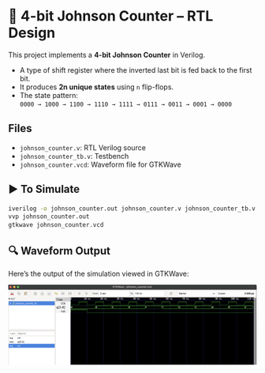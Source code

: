 # 🔄 4-bit Johnson Counter – RTL Design

This project implements a **4-bit Johnson Counter** in Verilog.

- A type of shift register where the inverted last bit is fed back to the first bit.
- It produces **2n unique states** using `n` flip-flops.
- The state pattern:  
  `0000 → 1000 → 1100 → 1110 → 1111 → 0111 → 0011 → 0001 → 0000`

## Files

- `johnson_counter.v`: RTL Verilog source
- `johnson_counter_tb.v`: Testbench
- `johnson_counter.vcd`: Waveform file for GTKWave

## ▶️ To Simulate

```bash
iverilog -o johnson_counter.out johnson_counter.v johnson_counter_tb.v
vvp johnson_counter.out
gtkwave johnson_counter.vcd
```
## 🔍 Waveform Output

Here’s the output of the simulation viewed in GTKWave:

![Waveform](johnson_counter.png)